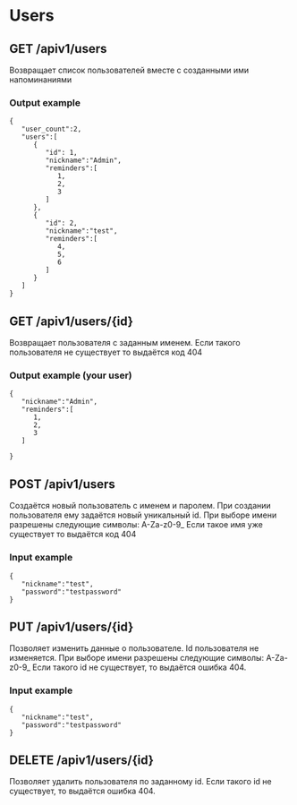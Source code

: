 # Users
## GET /apiv1/users
Возвращает список пользователей вместе с созданными ими напоминаниями
### Output example
    {
       "user_count":2,
       "users":[
          {
             "id": 1,
             "nickname":"Admin",
             "reminders":[
                1,
                2,
                3
             ]
          },
          {
             "id": 2,
             "nickname":"test",
             "reminders":[
                4,
                5,
                6
             ]
          }
       ]
    }
## GET /apiv1/users/{id}
Возвращает пользователя с заданным именем. Если такого пользователя не существует то выдаётся код 404
### Output example (your user)
    {
       "nickname":"Admin",
       "reminders":[
       	  1,
          2,
          3
       ]
          
    }
## POST /apiv1/users
Создаётся новый пользователь с именем и паролем. При создании пользователя ему задаётся новый уникальный id. При выборе имени разрешены следующие символы: A-Za-z0-9_  Если такое имя уже существует то выдаётся код 404
### Input example
    {
       "nickname":"test",
       "password":"testpassword"
    }
## PUT /apiv1/users/{id}
Позволяет изменить данные о пользователе. Id пользователя не изменяется. При выборе имени разрешены следующие символы: A-Za-z0-9_  Если такого id не существует, то выдаётся ошибка 404.
### Input example
    {
       "nickname":"test",
       "password":"testpassword"
    }    
## DELETE /apiv1/users/{id}
Позволяет удалить пользователя по заданному id. Если такого id не существует, то выдаётся ошибка 404.
